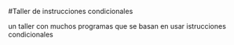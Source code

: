 #Taller de instrucciones condicionales

un taller con muchos programas que se basan en usar istrucciones condicionales
